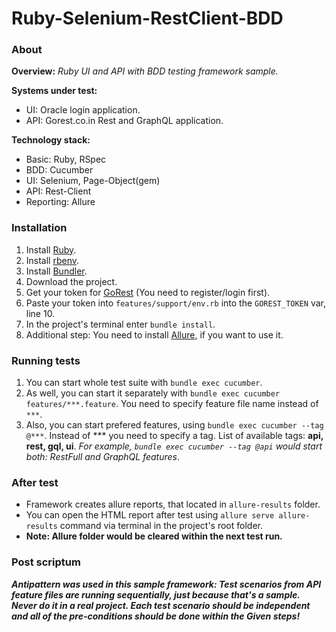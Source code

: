 # Ruby-Selenium-RestClient-BDD

### About
**Overview:** _Ruby UI and API with BDD testing framework sample._

**Systems under test:**
- UI: Oracle login application.
- API: Gorest.co.in Rest and GraphQL application.

**Technology stack:**
- Basic: Ruby, RSpec
- BDD: Cucumber
- UI: Selenium, Page-Object(gem)
- API: Rest-Client
- Reporting: Allure

### Installation
1. Install [Ruby](https://www.ruby-lang.org/en/documentation/installation/).
2. Install [rbenv](https://github.com/rbenv/rbenv#installation).
3. Install [Bundler](https://bundler.io).
4. Download the project.
5. Get your token for [GoRest](https://gorest.co.in/my-account/access-tokens) (You need to register/login first).
6. Paste your token into `features/support/env.rb` into the `GOREST_TOKEN` var, line 10.
7. In the project's terminal enter `bundle install`.
8. Additional step: You need to install [Allure](https://github.com/allure-framework/allure2), if you want to use it.

### Running tests
1. You can start whole test suite with `bundle exec cucumber`.
2. As well, you can start it separately with `bundle exec cucumber features/***.feature`. You need to specify feature file name instead of `***`.
3. Also, you can start prefered features, using `bundle exec cucumber --tag @***`. Instead of *** you need to specify a tag. List of available tags: **api, rest, gql, ui**. _For example, `bundle exec cucumber --tag @api` would start both: RestFull and GraphQL features_.

### After test
- Framework creates allure reports, that located in `allure-results` folder.
- You can open the HTML report after test using `allure serve allure-results` command via terminal in the project's root folder.
- **Note: Allure folder would be cleared within the next test run.**

### Post scriptum
**_Antipattern was used in this sample framework: Test scenarios from API feature files are running sequentially, just because that's a sample. Never do it in a real project. Each test scenario should be independent and all of the pre-conditions should be done within the Given steps!_**
